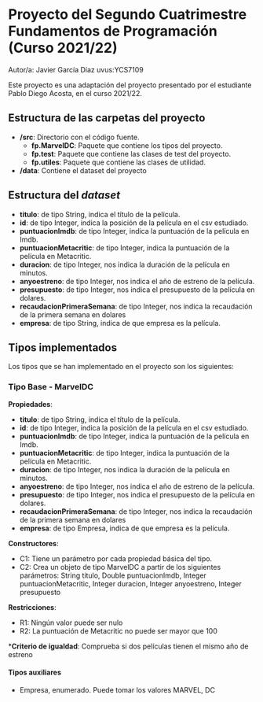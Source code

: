 # Proyecto del Segundo Cuatrimestre Fundamentos de Programación (Curso 2021/22)
Autor/a: Javier García Díaz  uvus:YCS7109

Este proyecto es una adaptación del proyecto presentado por el estudiante Pablo Diego Acosta, en el curso 2021/22.

## Estructura de las carpetas del proyecto

* **/src**: Directorio con el código fuente.
  * **fp.MarvelDC**: Paquete que contiene los tipos del proyecto.
  * **fp.test**: Paquete que contiene las clases de test del proyecto.
  * **fp.utiles**:  Paquete que contiene las clases de utilidad. 
* **/data**: Contiene el dataset del proyecto
    
## Estructura del *dataset*

* **titulo**: de tipo String,  indica el título de la película.
* **id**: de tipo Integer, indica la posición de la película en el csv estudiado.
* **puntuacionImdb**: de tipo Integer, indica la puntuación de la película en Imdb.
* **puntuacionMetacritic**: de tipo Integer, indica la puntuación de la película en Metacritic.
* **duracion**: de tipo Integer, nos indica la duración de la película en minutos.
* **anyoestreno**: de tipo Integer, nos indica el año de estreno de la película.
* **presupuesto**: de tipo Integer, nos indica el presupuesto de la película en dolares.
* **recaudacionPrimeraSemana**: de tipo Integer, nos indica la recaudación de la primera semana en dolares 
* **empresa**: de tipo String, indica de que empresa es la película.

## Tipos implementados

Los tipos que se han implementado en el proyecto son los siguientes:

### Tipo Base - MarvelDC
**Propiedades**:

* **titulo**: de tipo String,  indica el título de la película.
* **id**: de tipo Integer, indica la posición de la película en el csv estudiado.
* **puntuacionImdb**: de tipo Integer, indica la puntuación de la película en Imdb.
* **puntuacionMetacritic**: de tipo Integer, indica la puntuación de la película en Metacritic.
* **duracion**: de tipo Integer, nos indica la duración de la película en minutos.
* **anyoestreno**: de tipo Integer, nos indica el año de estreno de la película.
* **presupuesto**: de tipo Integer, nos indica el presupuesto de la película en dolares.
* **recaudacionPrimeraSemana**: de tipo Integer, nos indica la recaudación de la primera semana en dolares 
* **empresa**: de tipo Empresa, indica de que empresa es la película.


**Constructores**: 

- C1: Tiene un parámetro por cada propiedad básica del tipo.
- C2: Crea un objeto de tipo MarvelDC a partir de los siguientes parámetros: String titulo, Double puntuacionImdb, Integer puntuacionMetacritic, Integer duracion, Integer anyoestreno, Integer presupuesto

**Restricciones**:
 
- R1: Ningún valor puede ser nulo
- R2: La puntuación de Metacritic no puede ser mayor que 100

***Criterio de igualdad**: Comprueba si dos películas tienen el mismo año de estreno



#### Tipos auxiliares

- Empresa, enumerado. Puede tomar los valores MARVEL, DC
